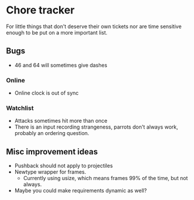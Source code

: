 # Chore tracker

For little things that don't deserve their own tickets nor are time sensitive
enough to be put on a more important list.

## Bugs

- 46 and 64 will sometimes give dashes

### Online

- Online clock is out of sync

### Watchlist

- Attacks sometimes hit more than once
- There is an input recording strangeness, parrots don't always work, probably an ordering question.

## Misc improvement ideas

- Pushback should not apply to projectiles
- Newtype wrapper for frames.
  - Currently using usize, which means frames 99% of the time, but not always.
- Maybe you could make requirements dynamic as well?

